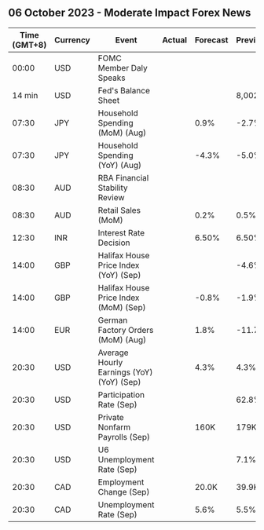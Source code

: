 ## 06 October 2023 - Moderate Impact Forex News

| Time (GMT+8) | Currency | Event | Actual | Forecast | Previous |
|------|----------|-------|--------|----------|----------|
| 00:00 | USD | FOMC Member Daly Speaks |  |  |  |
| 14 min | USD | Fed's Balance Sheet |  |  | 8,002B |
| 07:30 | JPY | Household Spending (MoM) (Aug) |  | 0.9% | -2.7% |
| 07:30 | JPY | Household Spending (YoY) (Aug) |  | -4.3% | -5.0% |
| 08:30 | AUD | RBA Financial Stability Review |  |  |  |
| 08:30 | AUD | Retail Sales (MoM) |  | 0.2% | 0.5% |
| 12:30 | INR | Interest Rate Decision |  | 6.50% | 6.50% |
| 14:00 | GBP | Halifax House Price Index (YoY) (Sep) |  |  | -4.6% |
| 14:00 | GBP | Halifax House Price Index (MoM) (Sep) |  | -0.8% | -1.9% |
| 14:00 | EUR | German Factory Orders (MoM) (Aug) |  | 1.8% | -11.7% |
| 20:30 | USD | Average Hourly Earnings (YoY) (YoY) (Sep) |  | 4.3% | 4.3% |
| 20:30 | USD | Participation Rate (Sep) |  |  | 62.8% |
| 20:30 | USD | Private Nonfarm Payrolls (Sep) |  | 160K | 179K |
| 20:30 | USD | U6 Unemployment Rate (Sep) |  |  | 7.1% |
| 20:30 | CAD | Employment Change (Sep) |  | 20.0K | 39.9K |
| 20:30 | CAD | Unemployment Rate (Sep) |  | 5.6% | 5.5% |
